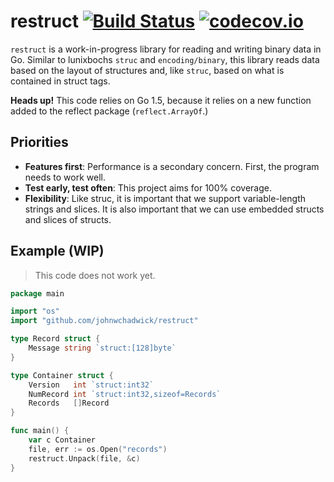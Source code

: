 # restruct [![Build Status](https://travis-ci.org/johnwchadwick/restruct.svg)](https://travis-ci.org/johnwchadwick/restruct) [![codecov.io](http://codecov.io/github/johnwchadwick/restruct/coverage.svg?branch=master)](http://codecov.io/github/johnwchadwick/restruct?branch=master)
`restruct` is a work-in-progress library for reading and writing binary data in
Go. Similar to lunixbochs `struc` and `encoding/binary`, this library reads data
based on the layout of structures and, like `struc`, based on what is contained
in struct tags.

**Heads up!** This code relies on Go 1.5, because it relies on a new function
added to the reflect package (`reflect.ArrayOf`.)

## Priorities

  * __Features first__: Performance is a secondary concern. First, the program
    needs to work well.
  * __Test early, test often__: This project aims for 100% coverage.
  * __Flexibility__: Like struc, it is important that we support variable-length
    strings and slices. It is also important that we can use embedded structs
	and slices of structs.

## Example (WIP)
> This code does not work yet.

```go
package main

import "os"
import "github.com/johnwchadwick/restruct"

type Record struct {
	Message string `struct:[128]byte`
}

type Container struct {
	Version   int `struct:int32`
	NumRecord int `struct:int32,sizeof=Records`
	Records   []Record
}

func main() {
	var c Container
	file, err := os.Open("records")
	restruct.Unpack(file, &c)
}
```
